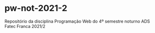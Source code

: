 # pw-not-2021-2
Repositório da disciplina Programação Web do 4º semestre noturno ADS Fatec Franca 2021/2
